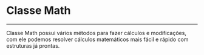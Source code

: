 # Classe Math
---

Classe Math possui vários métodos para fazer cálculos e modificações, com ele podemos resolver cálculos matemáticos mais fácil e rápido com estruturas já prontas.